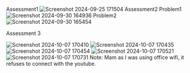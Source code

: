 Assessment1
![Screenshot 2024-09-25 171504](https://github.com/user-attachments/assets/82fc32dd-6619-4228-8d7e-bb90387fec4e)
Assessment2
Problem1
![Screenshot 2024-09-30 164936](https://github.com/user-attachments/assets/e16947df-3d61-4a9f-81ef-2af096e4da2f)
Problem2
![Screenshot 2024-09-30 165454](https://github.com/user-attachments/assets/b4480328-6fda-497d-88c0-53f601d4f58a)

Assessment 3

![Screenshot 2024-10-07 170410](https://github.com/user-attachments/assets/65a1f90f-f8a9-4fee-9671-a19dcf0047f3)
![Screenshot 2024-10-07 170435](https://github.com/user-attachments/assets/0cf06000-3dda-4c03-b922-05445dc55d7e)
![Screenshot 2024-10-07 170454](https://github.com/user-attachments/assets/e6bc24c9-2a09-43c0-a1cf-bdba8eaac146)
![Screenshot 2024-10-07 170521](https://github.com/user-attachments/assets/19868ebc-e086-4ee8-ad82-1cf5aab8191b)
![Screenshot 2024-10-07 170731](https://github.com/user-attachments/assets/804f7ce5-8f22-4a9c-9725-c2051227b988)
Note:
Mam as I was using office wifi, it refuses to connect with the youtube.
